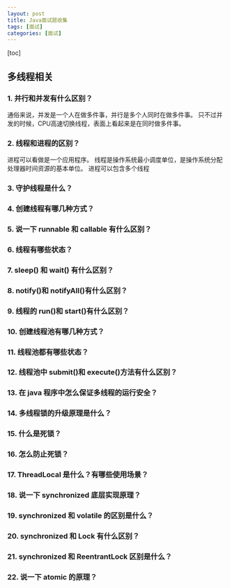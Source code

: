 ```yaml
---
layout: post
title: Java面试题收集
tags: [面试]
categories: [面试]
---
```


[toc]

## 多线程相关

### 1. 并行和并发有什么区别？

通俗来说，并发是一个人在做多件事，并行是多个人同时在做多件事。
只不过并发的时候，CPU高速切换线程，表面上看起来是在同时做多件事。

### 2. 线程和进程的区别？
进程可以看做是一个应用程序。
线程是操作系统最小调度单位，是操作系统分配处理器时间资源的基本单位。
进程可以包含多个线程

### 3. 守护线程是什么？
### 
### 4. 创建线程有哪几种方式？
### 
### 5. 说一下 runnable 和 callable 有什么区别？
### 
### 6. 线程有哪些状态？
### 
### 7. sleep() 和 wait() 有什么区别？
### 
### 8. notify()和 notifyAll()有什么区别？
### 
### 9. 线程的 run()和 start()有什么区别？
### 
### 10. 创建线程池有哪几种方式？
### 
### 11. 线程池都有哪些状态？
### 
### 12. 线程池中 submit()和 execute()方法有什么区别？
### 
### 13. 在 java 程序中怎么保证多线程的运行安全？
### 
### 14. 多线程锁的升级原理是什么？
### 
### 15. 什么是死锁？
### 
### 16. 怎么防止死锁？
### 
### 17. ThreadLocal 是什么？有哪些使用场景？
### 
### 18. 说一下 synchronized 底层实现原理？
### 
### 19. synchronized 和 volatile 的区别是什么？
### 
### 20. synchronized 和 Lock 有什么区别？
### 
### 21. synchronized 和 ReentrantLock 区别是什么？
### 
### 22. 说一下 atomic 的原理？
### 
